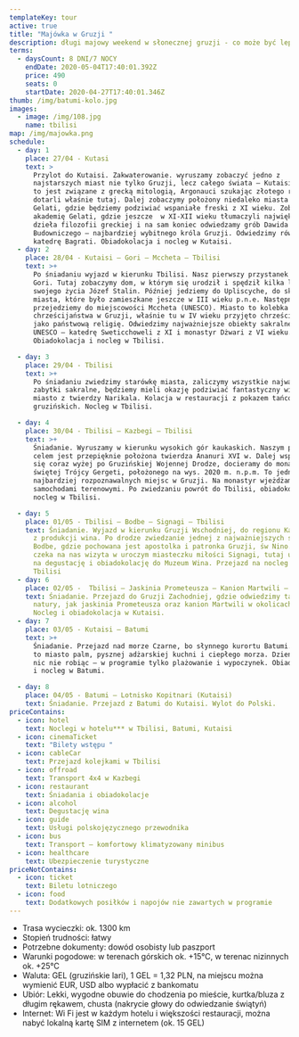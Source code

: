 ```yaml
---
templateKey: tour
active: true
title: "Majówka w Gruzji "
description: długi majowy weekend w słonecznej gruzji - co może być lepsze!
terms:
  - daysCount: 8 DNI/7 NOCY
    endDate: 2020-05-04T17:40:01.392Z
    price: 490
    seats: 0
    startDate: 2020-04-27T17:40:01.346Z
thumb: /img/batumi-kolo.jpg
images:
  - image: /img/108.jpg
    name: tbilisi
map: /img/majowka.png
schedule:
  - day: 1
    place: 27/04 - Kutasi
    text: >
      Przylot do Kutaisi. Zakwaterowanie. wyruszamy zobaczyć jedno z
      najstarszych miast nie tylko Gruzji, lecz całego świata – Kutaisi. Miasto
      to jest związane z grecką mitologią, Argonauci szukając złotego runa
      dotarli właśnie tutaj. Dalej zobaczymy położony niedaleko miasta Monastyr
      Gelati, gdzie będziemy podziwiać wspaniałe freski z XI wieku. Zobaczymy
      akademię Gelati, gdzie jeszcze  w XI-XII wieku tłumaczyli największe
      dzieła filozofii greckiej i na sam koniec odwiedzamy grób Dawida
      Budowniczego – najbardziej wybitnego króla Gruzji. Odwiedzimy również
      katedrę Bagrati. Obiadokolacja i nocleg w Kutaisi.
  - day: 2
    place: 28/04 - Kutaisi – Gori – Mccheta – Tbilisi
    text: >+
      Po śniadaniu wyjazd w kierunku Tbilisi. Nasz pierwszy przystanek to miasto
      Gori. Tutaj zobaczymy dom, w którym się urodził i spędził kilka lat
      swojego życia Józef Stalin. Później jedziemy do Upliscyche, do skalnego
      miasta, które było zamieszkane jeszcze w III wieku p.n.e. Następnie
      przejedziemy do miejscowości Mccheta (UNESCO). Miasto to kolebka
      chrześcijaństwa w Gruzji, właśnie tu w IV wieku przyjęto chrześcijaństwo,
      jako państwową religię. Odwiedzimy najważniejsze obiekty sakralne z listy
      UNESCO – katedrę Sweticchoweli z XI i monastyr Dżwari z VI wieku.
      Obiadokolacja i nocleg w Tbilisi.

  - day: 3
    place: 29/04 - Tbilisi
    text: >+
      Po śniadaniu zwiedzimy starówkę miasta, zaliczymy wszystkie najważniejsze
      zabytki sakralne, będziemy mieli okazję podziwiać fantastyczny widok na
      miasto z twierdzy Narikala. Kolacja w restauracji z pokazem tańców
      gruzińskich. Nocleg w Tbilisi.

  - day: 4
    place: 30/04 - Tbilisi – Kazbegi – Tbilisi
    text: >+
      Śniadanie. Wyruszamy w kierunku wysokich gór kaukaskich. Naszym pierwszym
      celem jest przepięknie położona twierdza Ananuri XVI w. Dalej wspinając
      się coraz wyżej po Gruzińskiej Wojennej Drodze, docieramy do monastyru
      świętej Trójcy Gergeti, położonego na wys. 2020 m. n.p.m. To jedno z
      najbardziej rozpoznawalnych miejsc w Gruzji. Na monastyr wjeżdżamy
      samochodami terenowymi. Po zwiedzaniu powrót do Tbilisi, obiadokolacja,
      nocleg w Tbilisi.

  - day: 5
    place: 01/05 - Tbilisi – Bodbe – Signagi – Tbilisi
    text: Śniadanie. Wyjazd w kierunku Gruzji Wschodniej, do regionu Kacheti znanego
      z produkcji wina. Po drodze zwiedzanie jednej z najważniejszych świątyń
      Bodbe, gdzie pochowana jest apostolka i patronka Gruzji, św Nino. Dalej
      czeka na nas wizyta w uroczym miasteczku miłości Signagi, tutaj udamy się
      na degustację i obiadokolację do Muzeum Wina. Przejazd na nocleg do
      Tbilisi
  - day: 6
    place: 02/05 -  Tbilisi – Jaskinia Prometeusza – Kanion Martwili – Kutaisi
    text: Śniadanie. Przejazd do Gruzji Zachodniej, gdzie odwiedzimy takie cuda
      natury, jak jaskinia Prometeusza oraz kanion Martwili w okolicach Kutaisi.
      Nocleg i obiadokolacja w Kutaisi.
  - day: 7
    place: 03/05 - Kutaisi – Batumi
    text: >+
      Śniadanie. Przejazd nad morze Czarne, bo słynnego kurortu Batumi. Batumi
      to miasto palm, pysznej adżarskiej kuchni i ciepłego morza. Dzień spędzamy
      nic nie robiąc – w programie tylko plażowanie i wypoczynek. Obiadokolacja
      i nocleg w Batumi.

  - day: 8
    place: 04/05 - Batumi – Lotnisko Kopitnari (Kutaisi)
    text: Śniadanie. Przejazd z Batumi do Kutaisi. Wylot do Polski.
priceContains:
  - icon: hotel
    text: Noclegi w hotelu*** w Tbilisi, Batumi, Kutaisi
  - icon: cinemaTicket
    text: "Bilety wstępu "
  - icon: cableCar
    text: Przejazd kolejkami w Tbilisi
  - icon: offroad
    text: Transport 4x4 w Kazbegi
  - icon: restaurant
    text: Śniadania i obiadokolacje
  - icon: alcohol
    text: Degustację wina
  - icon: guide
    text: Usługi polskojęzycznego przewodnika
  - icon: bus
    text: Transport – komfortowy klimatyzowany minibus
  - icon: healthcare
    text: Ubezpieczenie turystyczne
priceNotContains:
  - icon: ticket
    text: Biletu lotniczego
  - icon: food
    text: Dodatkowych posiłków i napojów nie zawartych w programie
---
```

* Trasa wycieczki: ok. 1300 km
* Stopień trudności: łatwy
* Potrzebne dokumenty: dowód osobisty lub paszport
* Warunki pogodowe: w terenach górskich ok. +15°C, w terenac nizinnych ok. +25°C
* Waluta: GEL (gruzińskie lari), 1 GEL = 1,32 PLN, na miejscu można wymienić EUR, USD albo wypłacić z bankomatu
* Ubiór: Lekki, wygodne obuwie do chodzenia po mieście, kurtka/bluza z długim rękawem, chusta (nakrycie głowy do odwiedzanie świątyń)
* Internet: Wi Fi jest w każdym hotelu i większości restauracji, można nabyć lokalną kartę SIM z internetem (ok. 15 GEL)